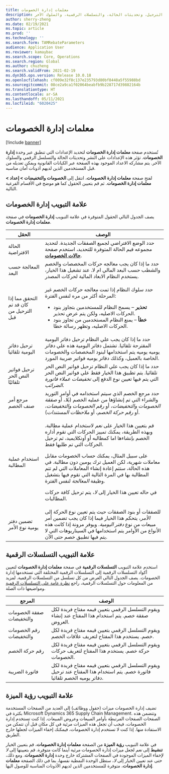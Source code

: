 ```yaml
---
title: معلمات إدارة الخصومات
description: يصف هذا الموضوع صفحه معلمات أداره الخصومات. تحتوي هذه الصفحة علي إعدادات تؤثر علي الترحيل، وتحديثات الحالة، والتسلسلات الرقمية، والسلوك الآخر.
author: sherry-zheng
ms.date: 02/19/2021
ms.topic: article
ms.prod: ''
ms.technology: ''
ms.search.form: TAMRebateParameters
audience: Application User
ms.reviewer: kamaybac
ms.search.scope: Core, Operations
ms.search.region: Global
ms.author: chuzheng
ms.search.validFrom: 2021-02-19
ms.dyn365.ops.version: Release 10.0.18
ms.openlocfilehash: cf009e32f8c137e235793d80bf8448a5f55988bd
ms.sourcegitcommit: 08ce2a9ca1f02064beabfb9b228717d39882164b
ms.translationtype: HT
ms.contentlocale: ar-SA
ms.lasthandoff: 05/11/2021
ms.locfileid: "6020425"
---
```

# <a name="rebate-management-parameters"></a>معلمات إدارة الخصومات

[!include [banner](../includes/banner.md)]

تُستخدم صفحة **معلمات إدارة الخصومات** لتحديد الإعدادات التي تنطبق عبر وحدة **إدارة الخصومات**. تؤثر هذه الإعدادات على النشر وتحديثات الحالة والتسلسل الرقمي والسلوك الآخر. يتم مشاركه الاعداد الموجود بهذه الصفحة عبر الكيانات القانونية ويمكن تعديله من قبل المستخدمين الذين لديهم أذونات أمان مناسبه.

لفتح صفحة **معلمات إدارة الخصومات**، انتقل إلى **الخصومات والتخفيضات \> إعداد \> معلمات إدارة الخصومات**. ثم قم بتعيين الحقول كما هو موضح في الأقسام الفرعية التالية.

## <a name="rebate-management-tab"></a>علامة التبويب إدارة الخصومات

يصف الجدول التالي الحقول المتوفرة في علامة التبويب **إدارة الخصومات** في صفحة **معلمات إدارة الخصومات**.

| الحقل | الوصف |
|---|---|
| الحالة الافتراضية | حدد الوضع الافتراضي لجميع الصفقات الجديدة. لتحديد مجموعه قيم الحالة المتوفرة للتحديد، استخدم صفحة [**حالات الخصومات**](rebate-statuses.md). |
| المعالجة حسب البعد | حدد ما إذا كان يجب معالجه حركات المخصصات والخصم والشطب حسب البعد المالي ام لا. عند تشغيل هذا الخيار، يستخدم النظام الابعاد المالية لحركات المصدر. |
| التحقق مما إذا كان قد تم الترحيل من قبل | <p>حدد سلوك النظام إذا تمت معالجه حركات الخصم غير المرحلة أكثر من مره لنفس الفترة:</p><ul><li>**تحذير** – يسمح النظام للمستخدمين بتجاوز بنود الحركات الاصليه، ولكن يتم عرض تحذير.</li><li>**خطأ** – يمنع النظام المستخدمين من تجاوز بنود الحركات الاصليه، وتظهر رسالة خطا. |
| ترحيل دفاتر اليومية تلقائيا | حدد ما إذا كان يجب علي النظام ترحيل دفاتر اليومية المقترحة تلقائيا. تشتمل دفاتر اليومية هذه علي دفاتر يوميه يوميه يتم استخدامها لبنود المخصصات والخصومات الخاصة بالعميل، وكذلك دفاتر يوميه فواتير ضريبة المورد. |
| ترحيل فواتير النص الحر تلقائيًا | حدد ما إذا كان يجب علي النظام ترحيل فواتير النص الحر تلقائيا. يتم تطبيق هذا الخيار فقط علي فواتير النص الحر التي يتم فيها تعيين نوع الدفع إلى *تخفيضات عملاء فاتورة الضرائب*. |
| مرجع أمر صنف الخصم | حدد مرجع الخصم الذي سيتم استخدامه في أوامر التوريد والشراء التي تم إنشاؤها من عمليه الخصم (*بلا*، أو *صفقة الخصومات والتخفيضات*، أو *رقم الخصومات والتخفيضات*، أو *رقم حركة الخصم*، أو *ملاحظات المستندات*). |
| استخدام عملية المطالبة | <p>قم بتعيين هذا الخيار على *نعم* لاستخدام عملية مطالبة. وبهذه الطريقة، يمكنك تمييز الحركات التي تقوم أداره الخصم بإنشاءها اما كمطالبه أو أونكلايميد، ثم ترحيل الحركات التي تم طلبها فقط.</p><p>على سبيل المثال، يمكنك حساب الخصومات مقابل معاملات شهرية، لكن العميل ترك يومين دون مطالبة. في هذه الحالة، ستتم إعادة إنشاء المعاملات التي لم تتم المطالبة بها في المرة التالية التي تقوم فيها بتشغيل وظيفة *المعالجة* لنفس الفترة.</p><p>في حاله تعيين هذا الخيار إلى *لا*، يتم ترحيل كافة حركات المطالبات.</p> |
| تضمين دفتر يومية نوع الأمر | للصفقات أو بنود الصفقات حيث يتم تعيين نوع الحركة إلى *الأمر*، يتحكم هذا الخيار فيما إذا كان يجب تضمين أمر مبيعات من نوع *دفتر اليومية*. ويوفر مرونة إذا كانت هذه الأنواع من الأوامر يتم استخدامها في السيناريوهات التي لا يتم فيها تطبيق خصم حتى الآن. |

## <a name="number-sequences-tab"></a>علامة التبويب التسلسلات الرقمية

استخدم علامة التبويب **التسلسلات الرقمية** في صفحة **معلمات إدارة الخصومات** لتعيين أكواد التسلسلات الرقمية إلى التسلسلات الرقمية المختلفة التي تستخدمها إدارة الخصومات. يصف الجدول التالي الغرض من كل تسلسل من التسلسلات الرقمية. لمزيد من المعلومات حول التسلسلات الرقمية، راجع [نظرة عامة على التسلسلات الرقمية](../../fin-ops-core/fin-ops/organization-administration/number-sequence-overview.md) ومواضيعها ذات الصلة.

| المرجع | الوصف |
|---|---|
| صفقة الخصومات والتخفيضات | ويقوم التسلسل الرقمي بتعيين قيمه مفتاح فريدة لكل صفقة خصم. يتم استخدام هذا المفتاح عند إنشاء العروض. |
| رقم الخصومات والتخفيضات | ويقوم التسلسل الرقمي بتعيين قيمه مفتاح فريدة لكل خصم. يستخدم هذا المفتاح لتعريف علاقات الخصم. |
| رقم حركة الخصم | ويقوم التسلسل الرقمي بتعيين قيمه مفتاح فريدة لكل حركة خصم. يستخدم هذا المفتاح لتعريف حركات الخصومات. |
| فاتورة الضريبة | ويقوم التسلسل الرقمي بتعيين قيمه مفتاح فريدة لكل فاتورة خصم. يتم استخدام هذا المفتاح عند ترحيل دفاتر يوميه الخصم تلقائيا. |

## <a name="feature-visibility-tab"></a>علامة التبويب رؤية الميزة

تضيف إدارة الخصومات ميزات (حقول ووظائف) إلى العديد من الصفحات المستخدمة بكثرة في Microsoft Dynamics 365 Supply Chain Management. وتتضمن هذه الصفحات الصفحات المرتبطة بأوامر المبيعات وعروض المبيعات. إذا كنت تستخدم إدارة الخصومات، فيجب أن تجعل هذه الميزات مرئية في كل مكان قبل أن تتمكن من الاستفادة منها. إذا كنت لا تستخدم إدارة الخصومات، فيمكنك إخفاء الميزات لجعلها خارج الطريق.

في علامة التبويب **رؤية الميزة** من الصفحة **معلمات إدارة الخصومات**، قم بتعيين الخيار **تنشيط** إلى *نعم* لجعل ميزات إدارة الخصومات مرئية أينما كانت متوفرة. قم بتعيينها إلى *لا* لإخفاء الميزات الموجودة في الصفحات المشتركة خارج وحدة **إدارة الخصومات**. ومع ذلك، حتى عند تعيين الخيار إلى *لا*، ستظل الوحدة النمطية نفسها، بما في ذلك الصفحة **معلمات إدارة الخصومات**، متوفرة للمستخدمين الذين لديهم الأذونات المناسبة للوصول اليها.

